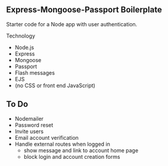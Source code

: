 ## Express-Mongoose-Passport Boilerplate
Starter code for a Node app with user authentication.

Technology
* Node.js
* Express
* Mongoose
* Passport
* Flash messages
* EJS
* (no CSS or front end JavaScript)

## To Do
* Nodemailer
* Password reset
* Invite users
* Email account verification
* Handle external routes when logged in
  - show message and link to account home page
  - block login and account creation forms
